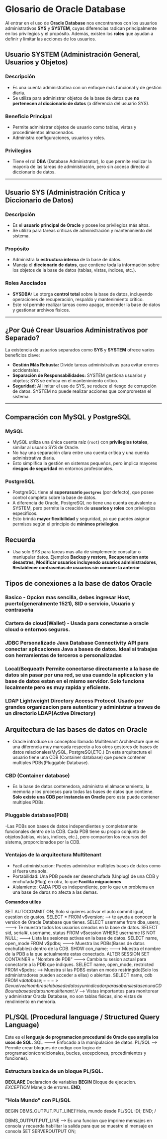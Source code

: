 # Glosario de Oracle Database

Al entrar en el uso de **Oracle Database** nos encontramos con los usuarios administrativos **SYS** y **SYSTEM**, cuyas diferencias radican principalmente en los privilegios y el propósito. Además, existen los **roles** que ayudan a definir y limitar las acciones de los usuarios.

##  Usuario SYSTEM (Administración General, Usuarios y Objetos)

###  **Descripción**
- Es una cuenta administrativa con un enfoque más funcional y de gestión diaria.
- Se utiliza para administrar objetos de la base de datos que **no pertenecen al diccionario de datos** (a diferencia del usuario SYS).

###  **Beneficio Principal**
- Permite administrar objetos de usuario como tablas, vistas y procedimientos almacenados.
- Administra configuraciones, usuarios y roles.

###  **Privilegios**
- Tiene el rol **DBA** (Database Administrator), lo que permite realizar la mayoría de las tareas de administración, pero sin acceso directo al diccionario de datos.

---

##  Usuario SYS (Administración Crítica y Diccionario de Datos)

###  **Descripción**
- Es el **usuario principal de Oracle** y posee los privilegios más altos.
- Se utiliza para tareas críticas de administración y mantenimiento del sistema.

###  **Propósito**
- Administra la **estructura interna** de la base de datos.
- Maneja el **diccionario de datos**, que contiene toda la información sobre los objetos de la base de datos (tablas, vistas, índices, etc.).

###  **Roles Asociados**
- **SYSDBA:** Le otorga **control total** sobre la base de datos, incluyendo operaciones de recuperación, respaldo y mantenimiento crítico.
- Este rol permite realizar tareas como apagar, encender la base de datos y gestionar archivos físicos.

---

##  ¿Por Qué Crear Usuarios Administrativos por Separado?

La existencia de usuarios separados como **SYS** y **SYSTEM** ofrece varios beneficios clave:

- **Gestión Más Robusta:** Divide tareas administrativas para evitar errores accidentales.
- **Separación de Responsabilidades:** SYSTEM gestiona usuarios y objetos; SYS se enfoca en el mantenimiento crítico.
- **Seguridad:** Al limitar el uso de SYS, se reduce el riesgo de corrupción de datos. SYSTEM no puede realizar acciones que comprometan el sistema.

---

## Comparación con MySQL y PostgreSQL

###  **MySQL**
- MySQL utiliza una única cuenta raíz (`root`) con **privilegios totales**, similar al usuario SYS de Oracle.
- No hay una separación clara entre una cuenta crítica y una cuenta administrativa diaria.
- Esto simplifica la gestión en sistemas pequeños, pero implica mayores **riesgos de seguridad** en entornos profesionales.

###  **PostgreSQL**
- PostgreSQL tiene al **superusuario `postgres`** (por defecto), que posee control completo sobre la base de datos.
- A diferencia de Oracle, PostgreSQL no tiene una cuenta equivalente a SYSTEM, pero permite la creación de **usuarios y roles** con privilegios específicos.
- Esto brinda **mayor flexibilidad** y seguridad, ya que puedes asignar permisos según el principio de **mínimos privilegios**.

## Recuerda 
- Usa solo SYS para tareas mas alla de simplemente consultar o maniupular datos. Ejemplos **Backup y restore**, **Recuperacion ante desastres**, **Modificar usuarios incluyendo usuarios administradores**, **Restablecer contraseñas de usuarios sin conocer la anterior**

## Tipos de conexiones a la base de datos Oracle 

### **Basico** - Opcion mas sencilla, debes ingresar Host, puerto(generalmente 1521), SID o servicio, Usuario y contraseña
### **Cartera de cloud(Wallet)** - Usada para conectarse a oracle cloud o entornos seguros.
### **JDBC Personalizado** Java Database Connectivity API para conectar aplicaciones Java a bases de datos. Ideal si trabajas con herramientas de terceros o personalizadas 
### **Local/Bequeath** Permite conectarse directamente a la base de datos sin pasar por una red, se usa cuando la aplicacion y la base de datos estan en el mismo servidor. Solo funciona localmente pero es muy rapida y eficiente. 
### **LDAP** Lightweight Directory Access Protocol. Usado por grandes organizacion para autenticar y administrar a traves de un directorio LDAP(Active Directory)

## Arquitectura de las bases de datos en Oracle 

- Oracle introduce un conceptoo llamado Multitenant Architecture que es una diferencia muy marcada respecto a los otros gestores de bases de datos relacionales(MySQL, PostgreSQl,ETC.)
En esta arquitectura el usuario tiene una CDB (Container database) que puede contener multiples PDBs(Pluggable Database).

### CBD (Container database)

- Es la base de datos contenedora, administra el almacenamiento, la memoria y los procesos para todas las bases de datos que contiene. **Solo existe una CDB por instancia en Oracle** pero esta puede contener multiples PDBs.

### Pluggable database(PDB)

-Las PDBs son bases de datos independientes y completamente funcionales dentro de la CDB. Cada PDB tiene su propio conjunto de objetos(tablas, vistas, indices, etc.), pero comparten los recursos del sistema, proporcionados por la CDB. 

### Ventajas de la arquitectura Multitenant 

- Facil administracion: Puedes administrar multiples bases de datos como si fuera una sola.
- Portabilidad: Una PDB puede ser desenchufada (Unplug) de una CDB y enchufada(Plug) en otra, lo que **Facilita migraciones**
- Aislamiento: CADA PDB es independiente, por lo que un problema en una base de daros no afecta a las demas.

**Comandos utiles**

SET AUTOCOMMIT ON; Solo si quieres activar el auto commit igual, cuestion de gustos.
SELECT * FROM v$version; --> te ayuda a conocer la version de Oracle Database que tienes.
SELECT username from dba_users; ---> Te muestra todos los usuarios creados en la base de datos.
SELECT sid, serial#, username, status FROM v$session WHERE username IS NOT NULL; ---> Lista las sesiones activas en la base de datos.
SELECT name, open_mode FROM v$pdbs; ---> Muestra las PDBs(Bases de datos enchufables) dentro de la CDB.
SHOW con_name; ---> Muestra el nombre de la PDB a la que actualmente estas conectado.
ALTER SESSION SET CONTAINER = "Nombre de PDB" ---> Cambia tu sesion actual para conectarte a la PDB que indiques.
SELECT name, open_mode, restricted FROM v$pdbs; --> Muestra si las PDBS estan en modo restringido(Solo los administradores pueden acceder a ellas) o abiertas.
SELECT name, cdb FROM v$database; ---> Devuelve el nombre de la base de datos y un indicador para saber si estas en una CDB o una base de datos no multitenant.
V$ --> Vistas importantes para monitorear y administrar Oracla Database, no son tablas fisicas, sino vistas de rendimiento en memoria.

## PL/SQL (Procedural language / Structured Query Language) 

Este es el **lenguaje de programacion procedural de Oracle que amplia los usos de SQL.**
SQL ---> Enfocado a la manipulacion de datos.
PL/SQL --> Permite crear bloques de codigo con logica de programacion(condicionales, bucles, excepciones, procedimientos y funciones).

### Estructura basica de un bloque PL/SQL.

**DECLARE**
Declaracion 
de 
variables
**BEGIN**
Bloque
de
ejecucion.
*EXCEPTION*
Manejo
de
errores.
**END**;

### "Hola Mundo" con PL/SQL

BEGIN
    DBMS_OUTPUT.PUT_LINE('Hola, mundo desde PL/SQL :D);
END;
/

DBMS_OUTPUT.PUT_LINE --> Es una funcion que imprime mensajes en consola 
y recuerda habilitar la salida para que se muestre el mensaje en consola
SET SERVEROUTPUT ON;
